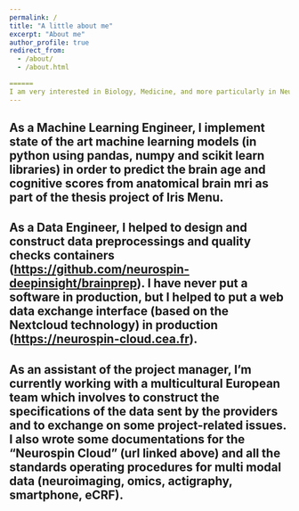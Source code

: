 ```yaml
---
permalink: /
title: "A little about me"
excerpt: "About me"
author_profile: true
redirect_from: 
  - /about/
  - /about.html

======
I am very interested in Biology, Medicine, and more particularly in Neurosciences. I would love to help in the better understanding of these fields and to do that, I started coding. I tried before different approaches to work in these fields, like rat experimentations but I really prefer coding. Then, I found out that informatics and artificial intelligence can also be powerful tools in order to better understand Life Sciences.
---
```

As a Machine Learning Engineer, I implement state of the art machine learning models (in python using pandas, numpy and scikit learn libraries) in order to predict the brain age and cognitive scores from anatomical brain mri as part of the thesis project of Iris Menu.
---
As a Data Engineer, I helped to design and construct data preprocessings and quality checks containers (https://github.com/neurospin-deepinsight/brainprep). I have never put a software in production, but I helped to put a web data exchange interface (based on the Nextcloud technology) in production (https://neurospin-cloud.cea.fr). 
---
As an assistant of the project manager, I’m currently working with a multicultural European team which involves to construct the specifications of the data sent by the providers and to exchange on some project-related issues. I also wrote some documentations for the “Neurospin Cloud” (url linked above) and all the standards operating procedures for multi modal data (neuroimaging, omics, actigraphy, smartphone, eCRF).
---
